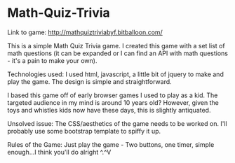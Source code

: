 # Math-Quiz-Trivia

Link to game: http://mathquiztriviabyf.bitballoon.com/

This is a simple Math Quiz Trivia game. I created this game with a set list of math questions (it can be expanded or I can find an API with math questions - it's a pain to make your own). 

Technologies used: I used html, javascript, a little bit of jquery to make and play the game. The design is simple and straightforward. 

I based this game off of early browser games I used to play as a kid. The targeted audience in my mind is around 10 years old? However, given the toys and whistles kids now have these days, this is slightly antiquated. 

Unsolved issue: The CSS/aesthetics of the game needs to be worked on. I'll probably use some bootstrap template to spiffy it up.

Rules of the Game:
Just play the game - Two buttons, one timer, simple enough...I think you'll do alright ^.^V
